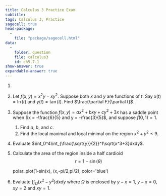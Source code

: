 ```yaml
---
title: Calculus 3 Practice Exam
subtitle: 
tags: Calculus 3, Practice
sagecell: true
head-package:
  -
    file: "package/sagecell.html"
data:
  - 
    folder: question
    file: calculus3
    id: ch5-7-1
show-answer: true
expandable-answer: true
---
```


1. <div id='question-question-calculus3-ch5-7-1'></div>

    <div id='answer-question-calculus3-ch5-7-1'></div>


2. Let $f(x,y)=x^2y-xy^2$. Suppose both $x$ and $y$ are functions of $t$. Say $x(t)=\ln(t)$ and $y(t)=\tan(t)$. Find $\frac{\partial F}{\partial t}$.


3. Suppose the function $f(x,y)=ax^2+bxy+cy^2+3x$ has a saddle point when $x = -\frac{6}{5} and y = -\frac{3}{5}$, and suppose $f(0,1)=1$. 
	1. Find $a$, $b$, and $c$.
	2. Find the local maximal and local minimal on the region $x^2+y^2\leq 9$.  

4. Evaluate $\int_0^4\int_{\frac{\sqrt{y}}{2}}^1\sqrt{x^3+3}dxdy$.

5. Calculate the area of the region inside a half cardioid
$$r=1-\sin(\theta)$$ 	
    <div class="compute">
    polar_plot(1-sin(x), (x,-pi/2,pi/2), color='blue')
    </div>

6. Evaluate $\int\int_\Omega (x^2-y^2)dxdy$ where $\Omega$ is enclosed by $y-x=1$, $y-x=0$, $xy=2$ and $xy=1$. 
